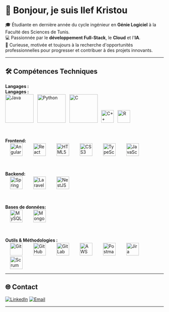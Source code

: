 # 👋 Bonjour, je suis Ilef Kristou  

🎓 Étudiante en dernière année du cycle ingénieur en **Génie Logiciel** à la Faculté des Sciences de Tunis.  
💻 Passionnée par le **développement Full-Stack**, le **Cloud** et l'**IA**.  
🚀 Curieuse, motivée et toujours à la recherche d'opportunités professionnelles pour progresser et contribuer à des projets innovants.  

---

## 🛠️ Compétences Techniques

**Langages :**  
**Langages :**  
<img src="https://skillicons.dev/icons?i=java" title="Java" height="90"/> &nbsp;
<img src="https://skillicons.dev/icons?i=python" title="Python" height="90"/> &nbsp;
<img src="https://skillicons.dev/icons?i=c" title="C" height="90"/> &nbsp;
<img src="https://skillicons.dev/icons?i=cpp" title="C++" height="40"/> &nbsp;
<img src="https://skillicons.dev/icons?i=r" title="R" height="40"/>


<br>

**Frontend:**  
<img src="https://skillicons.dev/icons?i=angular" title="Angular" height="40" style="margin: 0 15px;" />
<img src="https://skillicons.dev/icons?i=react" title="React" height="40" style="margin: 0 15px;" />
<img src="https://skillicons.dev/icons?i=html" title="HTML5" height="40" style="margin: 0 15px;" />
<img src="https://skillicons.dev/icons?i=css" title="CSS3" height="40" style="margin: 0 15px;" />
<img src="https://skillicons.dev/icons?i=ts" title="TypeScript" height="40" style="margin: 0 15px;" />
<img src="https://skillicons.dev/icons?i=js" title="JavaScript" height="40" style="margin: 0 15px;" />

<br>

**Backend:**  
<img src="https://skillicons.dev/icons?i=spring" title="Spring Boot" height="40" style="margin: 0 15px;" />
<img src="https://skillicons.dev/icons?i=laravel" title="Laravel" height="40" style="margin: 0 15px;" />
<img src="https://skillicons.dev/icons?i=nestjs" title="NestJS" height="40" style="margin: 0 15px;" />

<br>

**Bases de données:**  
<img src="https://skillicons.dev/icons?i=mysql" title="MySQL" height="40" style="margin: 0 15px;" />
<img src="https://skillicons.dev/icons?i=mongodb" title="MongoDB" height="40" style="margin: 0 15px;" />

<br>

**Outils & Méthodologies :**  
<img src="https://skillicons.dev/icons?i=git" title="Git" height="40" style="margin: 0 15px;" />
<img src="https://skillicons.dev/icons?i=github" title="GitHub" height="40" style="margin: 0 15px;" />
<img src="https://skillicons.dev/icons?i=gitlab" title="GitLab" height="40" style="margin: 0 15px;" />
<img src="https://skillicons.dev/icons?i=aws" title="AWS" height="40" style="margin: 0 15px;" />
<img src="https://skillicons.dev/icons?i=postman" title="Postman" height="40" style="margin: 0 15px;" />
<img src="https://skillicons.dev/icons?i=jira" title="Jira" height="40" style="margin: 0 15px;" />
<img src="https://img.shields.io/badge/-Scrum-6DB33F?style=flat" title="Scrum" height="40" style="margin: 0 15px;" />

---

## 🌐 Contact

[![LinkedIn](https://img.shields.io/badge/LinkedIn-0077B5?style=for-the-badge&logo=linkedin&logoColor=white)](https://www.linkedin.com/in/ilef-kristou-99374a302/)
[![Email](https://img.shields.io/badge/Email-D14836?style=for-the-badge&logo=gmail&logoColor=white)](mailto:ilef.kristou@etudiant-fst.utm.tn)

---
